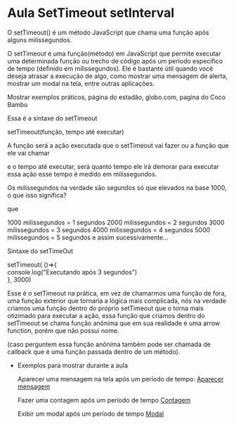 <h1>Aula SetTimeout setInterval</h1>

O setTimeout() é um método JavaScript que chama uma função após alguns milissegundos.


O setTimeout é uma função(método) em JavaScript que permite executar uma determinada função ou trecho de código após um período específico de tempo (definido em milissegundos). Ele é bastante útil quando você deseja atrasar a execução de algo, como mostrar uma mensagem de alerta, mostrar um modal na tela, entre outras aplicações.

Mostrar exemplos práticos, página do estadão, globo.com, pagina do Coco Bambu

Essa é a sintaxe do setTimeout

setTimeout(função, tempo até executar)

A função será a ação executada que o setTimeout vai fazer ou a função que ele vai chamar

e o tempo até executar, será quanto tempo ele irá demorar para executar essa ação esse tempo é medido em milissegundos.

Os milissegundos na verdade são segundos só que elevados na base 1000, o que isso significa?

que 

1000 milissegundos = 1 segundos
2000 milissegundos = 2 segundos
3000 milissegundos = 3 segundos
4000 milissegundos = 4 segundos
5000 milissegundos = 5 segundos e assim sucessivamente...

Sintaxe do setTimeOut 

setTimeout( ()=>{ <br/>
    console.log("Executando após 3 segundos")
    <br/>
}, 3000)

Esse é o setTimeout na prática, em vez de chamarmos uma função de fora, uma função exterior que tornaria a lógica mais complicada, nós na verdade criamos uma função dentro do próprio setTimeout que o torna mais otizimado para executar a ação, essa função que criamos dentro do setTimeout se chama função anônima que em sua realidade é uma arrow function, porém que não possui nome. 

(caso perguntem essa função anônima também pode ser chamada de callback que é uma função passada dentro de um método).

- Exemplos para mostrar durante a aula

    Aparecer uma mensagem na tela após um período de tempo:
    <a href="https://codesandbox.io/s/magical-haze-6w4m3q?file=/src/Mensagem.js">Aparecer mensagem</a>
    
    Fazer uma contagem após um período de tempo
    <a href="https://codesandbox.io/s/magical-haze-6w4m3q?file=/src/App.js">Contagem</a>
    

    Exibir um modal após um período de tempo
    <a href="https://codesandbox.io/s/focused-dirac-8mndw8?file=/src/App.js">Modal</a>



 